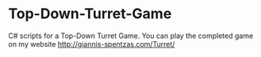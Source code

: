 # Top-Down-Turret-Game
 C# scripts for a Top-Down Turret Game. You can play the completed game on my website http://giannis-spentzas.com/Turret/
